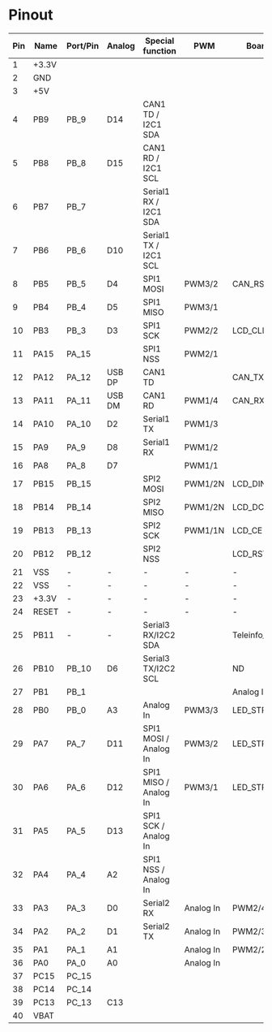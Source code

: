 # Pinout

Pin |  Name  | Port/Pin | Analog |   Special function    |   PWM   |   Board    |  Function
----|--------|----------|--------|-----------------------|---------|------------|----------
 1  | +3.3V  |          |        |                       |         |            |
 2  |  GND   |          |        |                       |         |            |
 3  |  +5V   |          |        |                       |         |            |
 4  |  PB9   |   PB_9   |   D14  | CAN1 TD / I2C1 SDA    |         |            |
 5  |  PB8   |   PB_8   |   D15  | CAN1 RD / I2C1 SCL    |         |            |
 6  |  PB7   |   PB_7   |        | Serial1 RX / I2C1 SDA |         |            |
 7  |  PB6   |   PB_6   |   D10  | Serial1 TX / I2C1 SCL |         |            |
 8  |  PB5   |   PB_5   |   D4   |   SPI1 MOSI           | PWM3/2  |  CAN_RS    | Digital Output
 9  |  PB4   |   PB_4   |   D5   |   SPI1 MISO           | PWM3/1  |            |
10  |  PB3   |   PB_3   |   D3   |   SPI1 SCK            | PWM2/2  |  LCD_CLK   | Digital Output
11  |  PA15  |   PA_15  |        | SPI1 NSS              | PWM2/1  |            |
12  |  PA12  |   PA_12  | USB DP |   CAN1 TD             |         |  CAN_TX    | CAN
13  |  PA11  |   PA_11  | USB DM |   CAN1 RD             | PWM1/4  |  CAN_RX    | CAN
14  |  PA10  |   PA_10  |   D2   |   Serial1 TX          | PWM1/3  |            |
15  |  PA9   |   PA_9   |   D8   |   Serial1 RX          | PWM1/2  |            |
16  |  PA8   |   PA_8   |   D7   |                       | PWM1/1  |            |
17  |  PB15  |   PB_15  |        | SPI2 MOSI             | PWM1/2N |  LCD_DIN   | Digital Input
18  |  PB14  |   PB_14  |        | SPI2 MISO             | PWM1/2N |  LCD_DC    |
19  |  PB13  |   PB_13  |        | SPI2 SCK              | PWM1/1N |  LCD_CE    | Digital Output
20  |  PB12  |   PB_12  |        | SPI2 NSS              |         |  LCD_RST   | Digital Output
21  |  VSS   |     -    |   -    |           -           |    -    |      -     |      -
22  |  VSS   |     -    |   -    |           -           |    -    |      -     |      -
23  | +3.3V  |     -    |   -    |           -           |    -    |      -     |      -
24  |  RESET |     -    |   -    |           -           |    -    |      -     |      -
25  |  PB11  |     -    |   -    | Serial3 RX/I2C2 SDA   |         |Teleinfo_EDF|   serial3
26  |  PB10  |   PB_10  |   D6   |   Serial3 TX/I2C2 SCL |         |   ND       |
27  |  PB1   |   PB_1   |        |                       |         |Analog In   |       |       |
28  |  PB0   |   PB_0   |   A3   |           Analog In   | PWM3/3  |   LED_STRIP_R |   PWM3
29  |  PA7   |   PA_7   |   D11  | SPI1 MOSI / Analog In | PWM3/2  |LED_STRIP_G |   PWM3
30  |  PA6   |   PA_6   |   D12  | SPI1 MISO / Analog In | PWM3/1  |LED_STRIP_B |   PWM3
31  |  PA5   |   PA_5   |   D13  | SPI1 SCK  / Analog In |         |            |
32  |  PA4   |   PA_4   |   A2   | SPI1 NSS  / Analog In |         |            |
33  |  PA3   |   PA_3   |   D0   | Serial2 RX  |   Analog In   |   PWM2/4  |   Serial DBG RX   |   serial2
34  |  PA2   |   PA_2   |   D1   | Serial2 TX  |   Analog In   |   PWM2/3  |   Serial DBG TX   |   serial2
35  |  PA1   |   PA_1   |   A1   |       |   Analog In   |   PWM2/2  |   PB_RIGHT    |   digital input
36  |  PA0   |   PA_0   |   A0   |       |   Analog In   |       |   PB_UP   |   digital input
37  |  PC15  |   PC_15  |        |     |       |       |   PB_LEFT |   digital input
38  |  PC14  |   PC_14  |        |     |       |       |   PB_DOWN |   digital input
39  |  PC13  |   PC_13  |   C13  |       |       |       |   LED |   Digital Output
40  |  VBAT  |          |        |     |       |       |       |
